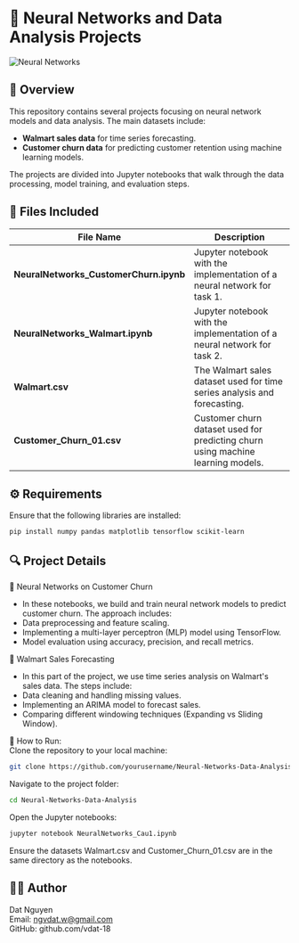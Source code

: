 # 🤖 Neural Networks and Data Analysis Projects

![Neural Networks](https://upload.wikimedia.org/wikipedia/commons/e/e4/Artificial_neural_network.svg)

## 🌟 Overview
This repository contains several projects focusing on neural network models and data analysis. The main datasets include:
- **Walmart sales data** for time series forecasting.
- **Customer churn data** for predicting customer retention using machine learning models.

The projects are divided into Jupyter notebooks that walk through the data processing, model training, and evaluation steps.

## 📂 Files Included

| File Name                    | Description                                                                        |
|------------------------------|------------------------------------------------------------------------------------|
| **NeuralNetworks_CustomerChurn.ipynb** | Jupyter notebook with the implementation of a neural network for task 1.           |
| **NeuralNetworks_Walmart.ipynb** | Jupyter notebook with the implementation of a neural network for task 2.           |
| **Walmart.csv**               | The Walmart sales dataset used for time series analysis and forecasting.           |
| **Customer_Churn_01.csv**     | Customer churn dataset used for predicting churn using machine learning models.    |

## ⚙️ Requirements

Ensure that the following libraries are installed:

```bash
pip install numpy pandas matplotlib tensorflow scikit-learn
```

## 🔍 Project Details
🧠 Neural Networks on Customer Churn 
- In these notebooks, we build and train neural network models to predict customer churn. The approach includes: <br>
- Data preprocessing and feature scaling. <br>
- Implementing a multi-layer perceptron (MLP) model using TensorFlow. <br>
- Model evaluation using accuracy, precision, and recall metrics. <br>

🏪 Walmart Sales Forecasting
- In this part of the project, we use time series analysis on Walmart's sales data. The steps include: <br>
- Data cleaning and handling missing values. <br> 
- Implementing an ARIMA model to forecast sales. <br>
- Comparing different windowing techniques (Expanding vs Sliding Window). <br>

🚀 How to Run: <br>
Clone the repository to your local machine:
```bash
git clone https://github.com/yourusername/Neural-Networks-Data-Analysis.git
```
Navigate to the project folder:
```bash
cd Neural-Networks-Data-Analysis
```
Open the Jupyter notebooks:
```bash
jupyter notebook NeuralNetworks_Cau1.ipynb
```
Ensure the datasets Walmart.csv and Customer_Churn_01.csv are in the same directory as the notebooks.

## 👨‍💻 Author
Dat Nguyen <br>
Email: ngvdat.w@gmail.com <br>
GitHub: github.com/vdat-18
